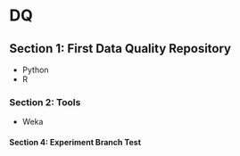 # DQ

## Section 1: First Data Quality Repository

- Python
- R
### Section 2: Tools

- Weka

#### Section 4: Experiment Branch Test
